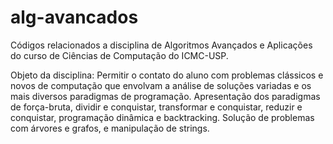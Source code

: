 # alg-avancados

Códigos relacionados a disciplina de Algoritmos Avançados e Aplicações do curso de Ciências de Computação do ICMC-USP.

Objeto da disciplina: Permitir o contato do aluno com problemas clássicos e novos de computação que envolvam a análise de soluções variadas e os mais diversos paradigmas de programação.
Apresentação dos paradigmas de força-bruta, dividir e conquistar, transformar e conquistar, reduzir e conquistar, programação dinâmica e backtracking. Solução de problemas com árvores e grafos, e manipulação de strings.
